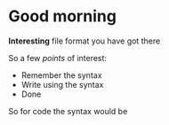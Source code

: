 # Good morning

**Interesting** file format you have got there

So a few *points* of interest:

* Remember the syntax
* Write using the syntax
* Done

So for code the syntax would be 
